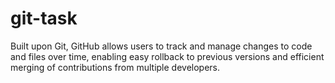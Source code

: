 # git-task
Built upon Git, GitHub allows users to track and manage changes to code and files over time, enabling easy rollback to previous versions and efficient merging of contributions from multiple developers.

